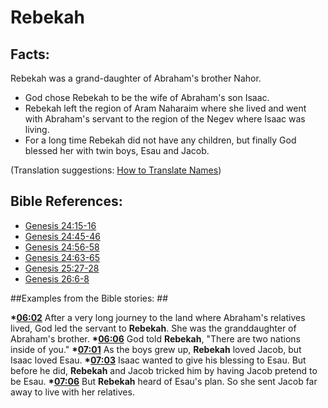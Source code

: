 # Rebekah #

## Facts: ##

Rebekah was a grand-daughter of Abraham's brother Nahor.

 * God chose Rebekah to be the wife of Abraham's son Isaac. 
 * Rebekah left the region of Aram Naharaim where she lived and went with Abraham's servant to the region of the Negev where Isaac was living.
 * For a long time Rebekah did not have any children, but finally God blessed her with twin boys, Esau and Jacob.

(Translation suggestions: [How to Translate Names](en/ta-vol1/translate/man/translate-names))



## Bible References: ##

* [Genesis 24:15-16](en/tn/gen/help/24/15)
* [Genesis 24:45-46](en/tn/gen/help/24/45)
* [Genesis 24:56-58](en/tn/gen/help/24/56)
* [Genesis 24:63-65](en/tn/gen/help/24/63)
* [Genesis 25:27-28](en/tn/gen/help/25/27)
* [Genesis 26:6-8](en/tn/gen/help/26/06)

##Examples from the Bible stories: ##

  __*[06:02](en/tn/obs/help/06/02)__ After a very long journey to the land where Abraham's relatives lived, God led the servant to __Rebekah__. She was the granddaughter of Abraham's brother.
  __*[06:06](en/tn/obs/help/06/06)__ God told __Rebekah__, "There are two nations inside of you."
  __*[07:01](en/tn/obs/help/07/01)__ As the boys grew up, __Rebekah__ loved Jacob, but Isaac loved Esau.
  __*[07:03](en/tn/obs/help/07/03)__ Isaac wanted to give his blessing to Esau. But before he did, __Rebekah__ and Jacob tricked him by having Jacob pretend to be Esau.
  __*[07:06](en/tn/obs/help/07/06)__ But __Rebekah__ heard of Esau's plan. So she sent Jacob far away to live with her relatives.
